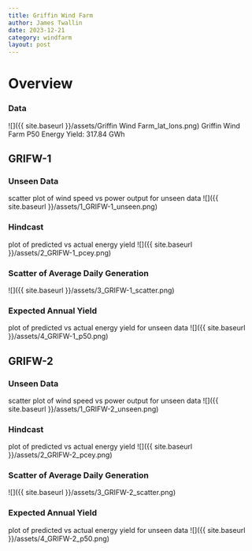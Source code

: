 ```yaml
---
title: Griffin Wind Farm
author: James Twallin
date: 2023-12-21
category: windfarm
layout: post
---
```

# Overview

### Data

![]({{ site.baseurl }}/assets/Griffin Wind Farm_lat_lons.png)
Griffin Wind Farm P50 Energy Yield: 317.84 GWh

GRIFW-1
-------------
### Unseen Data 
scatter plot of wind speed vs power output for unseen data
![]({{ site.baseurl }}/assets/1_GRIFW-1_unseen.png)
### Hindcast 
plot of predicted vs actual energy yield
![]({{ site.baseurl }}/assets/2_GRIFW-1_pcey.png)
### Scatter of Average Daily Generation 

![]({{ site.baseurl }}/assets/3_GRIFW-1_scatter.png)
### Expected Annual Yield 
plot of predicted vs actual energy yield for unseen data
![]({{ site.baseurl }}/assets/4_GRIFW-1_p50.png)

GRIFW-2
-------------
### Unseen Data 
scatter plot of wind speed vs power output for unseen data
![]({{ site.baseurl }}/assets/1_GRIFW-2_unseen.png)
### Hindcast 
plot of predicted vs actual energy yield
![]({{ site.baseurl }}/assets/2_GRIFW-2_pcey.png)
### Scatter of Average Daily Generation 

![]({{ site.baseurl }}/assets/3_GRIFW-2_scatter.png)
### Expected Annual Yield 
plot of predicted vs actual energy yield for unseen data
![]({{ site.baseurl }}/assets/4_GRIFW-2_p50.png)

